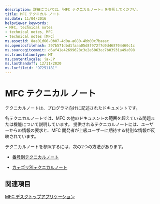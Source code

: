 ```yaml
---
description: 詳細については、「MFC テクニカルノート」を参照してください。
title: MFC テクニカル ノート
ms.date: 11/04/2016
helpviewer_keywords:
- MFC, technical notes
- technical notes, MFC
- technical notes [MFC]
ms.assetid: 8aa01d66-0b07-4d0a-a080-4bb00c7baaac
ms.openlocfilehash: 297b571dbd1faaa05d8f972f7d0d468704460c1c
ms.sourcegitcommit: d6af41e42699628c3e2e6063ec7b03931a49a098
ms.translationtype: MT
ms.contentlocale: ja-JP
ms.lasthandoff: 12/11/2020
ms.locfileid: "97251181"
---
```

# <a name="mfc-technical-notes"></a>MFC テクニカル ノート

テクニカルノートは、プログラマ向けに記述されたドキュメントです。

各テクニカルノートでは、MFC の他のドキュメントの範囲を超えている問題または機能について説明しています。 提供されるテクニカルノートには、ユーザーからの情報の要求と、MFC 開発者が上級ユーザーに期待する特別な情報が反映されています。

テクニカルノートを参照するには、次の2つの方法があります。

- [番号別テクニカルノート](technical-notes-by-number.md)

- [カテゴリ別テクニカルノート](technical-notes-by-category.md)

## <a name="see-also"></a>関連項目

[MFC デスクトップアプリケーション](mfc-desktop-applications.md)
